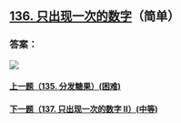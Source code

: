 ## [136. 只出现一次的数字](https://leetcode-cn.com/problems/single-number/)（简单）





### 答案：



![](https://img-blog.csdnimg.cn/20200807155236311.png)

#### [上一题（135. 分发糖果）(困难)](https://github.com/sdwwld/leetCode/blob/master/src/main/java/com/wld/java/leetcode/leetCode0135.md)

#### [下一题（137. 只出现一次的数字 II）(中等)](https://github.com/sdwwld/leetCode/blob/master/src/main/java/com/wld/java/leetcode/leetCode0137.md)